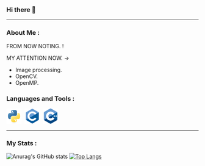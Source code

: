 ### Hi there 👋 
---
### About Me :
FROM NOW NOTING. ! <br/>

MY ATTENTION NOW. -> 
- Image processing.
- OpenCV.
- OpenMP.

### Languages and Tools :
<div>
  <img src="https://github.com/devicons/devicon/blob/master/icons/python/python-original.svg" title="python" alt="python" width="40" height="40"/>&nbsp;
  <img src="https://github.com/devicons/devicon/blob/master/icons/c/c-original.svg" title="c" alt="c" width="40" height="40"/>&nbsp;
  <img src="https://github.com/devicons/devicon/blob/master/icons/cplusplus/cplusplus-original.svg" title="cplusplus" alt="cplusplus" width="40" height="40"/>&nbsp;
</div>

---

### My Stats :
![Anurag's GitHub stats](https://github-readme-stats.vercel.app/api?username=KirttiphoomEarth&show_icons=true&theme=tokyonight) 
[![Top Langs](https://github-readme-stats.vercel.app/api/top-langs/?username=KirttiphoomEarth&layout=compact&theme=tokyonight)](https://github.com/anuraghazra/github-readme-stats)

<!--
**KirttiphoomEarth/KirttiphoomEarth** is a ✨ _special_ ✨ repository because its `README.md` (this file) appears on your GitHub profile.

Here are some ideas to get you started:

- 🔭 I’m currently working on ...
- 🌱 I’m currently learning ...
- 👯 I’m looking to collaborate on ...
- 🤔 I’m looking for help with ...
- 💬 Ask me about ...
- 📫 How to reach me: ...
- 😄 Pronouns: ...
- ⚡ Fun fact: ...
-->
